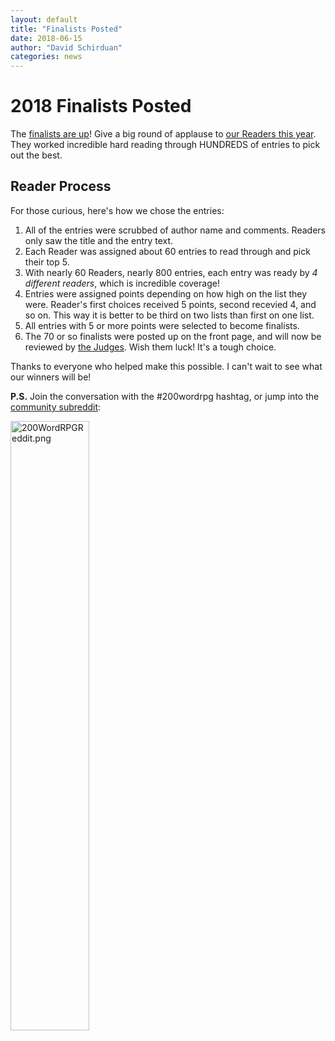```yaml
---
layout: default
title: "Finalists Posted"
date: 2018-06-15
author: "David Schirduan"
categories: news
---
```

# 2018 Finalists Posted

The [finalists are up]({{site.baseurl}}/winners)! Give a big round of applause to [our Readers this year]({{site.baseurl}}/readers). They worked incredible hard reading through HUNDREDS of entries to pick out the best. 

## Reader Process

For those curious, here's how we chose the entries:

1. All of the entries were scrubbed of author name and comments. Readers only saw the title and the entry text.
2. Each Reader was assigned about 60 entries to read through and pick their top 5.
3. With nearly 60 Readers, nearly 800 entries, each entry was ready by *4 different readers*, which is incredible coverage! 
4. Entries were assigned points depending on how high on the list they were. Reader's first choices received 5 points, second recevied 4, and so on. This way it is better to be third on two lists than first on one list.
5. All entries with 5 or more points were selected to become finalists. 
6. The 70 or so finalists were posted up on the front page, and will now be reviewed by [the Judges]({{site.baseurl}}/judges). Wish them luck! It's a tough choice.

Thanks to everyone who helped make this possible. I can't wait to see what our winners will be!

**P.S.** Join the conversation with the #200wordrpg hashtag, or jump into the [community subreddit](https://www.reddit.com/r/200wordrpg/):

<a href="https://www.reddit.com/r/200wordrpg/"><img src="{{site.baseurl}}/assets/images/200wordreddit.png" style="width:50%" alt="200WordRPGReddit.png"></a>
